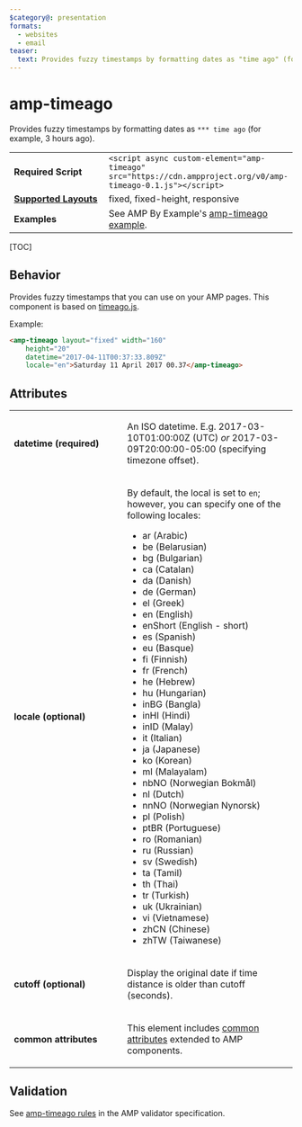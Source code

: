 ```yaml
---
$category@: presentation
formats:
  - websites
  - email
teaser:
  text: Provides fuzzy timestamps by formatting dates as "time ago" (for example, 3 hours ago).
---
```

<!--
Copyright 2017 The AMP HTML Authors. All Rights Reserved.

Licensed under the Apache License, Version 2.0 (the "License");
you may not use this file except in compliance with the License.
You may obtain a copy of the License at

      http://www.apache.org/licenses/LICENSE-2.0

Unless required by applicable law or agreed to in writing, software
distributed under the License is distributed on an "AS-IS" BASIS,
WITHOUT WARRANTIES OR CONDITIONS OF ANY KIND, either express or implied.
See the License for the specific language governing permissions and
limitations under the License.
-->

# amp-timeago

Provides fuzzy timestamps by formatting dates as `*** time ago` (for example, 3 hours ago).

<table>
  <tr>
    <td width="40%"><strong>Required Script</strong></td>
    <td><code>&lt;script async custom-element="amp-timeago" src="https://cdn.ampproject.org/v0/amp-timeago-0.1.js">&lt;/script></code></td>
  </tr>
  <tr>
    <td width="40%"><strong><a href="https://www.ampproject.org/docs/guides/responsive/control_layout.html">Supported Layouts</a></strong></td>
    <td>fixed, fixed-height, responsive</td>
  </tr>
  <tr>
    <td><strong>Examples</strong></td>
    <td>See AMP By Example's <a href="https://ampbyexample.com/components/amp-timeago/">amp-timeago example</a>.</td>
  </tr>
</table>

[TOC]

## Behavior

Provides fuzzy timestamps that you can use on your AMP pages. This component is based on <a href="https://github.com/hustcc/timeago.js">timeago.js</a>.

Example:

```html
<amp-timeago layout="fixed" width="160"
    height="20"
    datetime="2017-04-11T00:37:33.809Z"
    locale="en">Saturday 11 April 2017 00.37</amp-timeago>
```

## Attributes

<table>
  <tr>
    <td width="40%"><p><strong>datetime (required)</strong></p></td>
    <td><p>An ISO datetime. E.g. 2017-03-10T01:00:00Z (UTC) <em>or</em> 2017-03-09T20:00:00-05:00 (specifying timezone offset).</p></td>
  </tr>
  <tr>
    <td width="40%"><p><strong>locale (optional)</strong></p></td>
    <td><p>By default, the local is set to <code>en</code>; however, you can specify one of the following locales:<br></p>
<ul>
<li>ar (Arabic)</li>
<li>be (Belarusian)</li>
<li>bg (Bulgarian)</li>
<li>ca (Catalan)</li>
<li>da (Danish)</li>
<li>de (German)</li>
<li>el (Greek)</li>
<li>en (English)</li>
<li>enShort (English - short)</li>
<li>es (Spanish)</li>
<li>eu (Basque)</li>
<li>fi (Finnish)</li>
<li>fr (French)</li>
<li>he (Hebrew)</li>
<li>hu (Hungarian)</li>
<li>inBG (Bangla)</li>
<li>inHI (Hindi)</li>
<li>inID (Malay)</li>
<li>it (Italian)</li>
<li>ja (Japanese)</li>
<li>ko (Korean)</li>
<li>ml (Malayalam)</li>
<li>nbNO (Norwegian Bokmål)</li>
<li>nl (Dutch)</li>
<li>nnNO (Norwegian Nynorsk)</li>
<li>pl (Polish)</li>
<li>ptBR (Portuguese)</li>
<li>ro (Romanian)</li>
<li>ru (Russian)</li>
<li>sv (Swedish)</li>
<li>ta (Tamil)</li>
<li>th (Thai)</li>
<li>tr (Turkish)</li>
<li>uk (Ukrainian)</li>
<li>vi (Vietnamese)</li>
<li>zhCN (Chinese)</li>
<li>zhTW (Taiwanese)</li>
</ul></td>
  </tr>
  <tr>
    <td width="40%"><p><strong>cutoff (optional)</strong></p></td>
    <td><p>Display the original date if time distance is older than cutoff (seconds).</p></td>
  </tr>
  <tr>
    <td width="40%"><p><strong>common attributes</strong></p></td>
    <td><p>This element includes <a href="https://www.ampproject.org/docs/reference/common_attributes">common attributes</a> extended to AMP components.</p></td>
  </tr>
</table>

## Validation

See [amp-timeago rules](https://github.com/ampproject/amphtml/blob/master/extensions/amp-timeago/validator-amp-timeago.protoascii) in the AMP validator specification.
